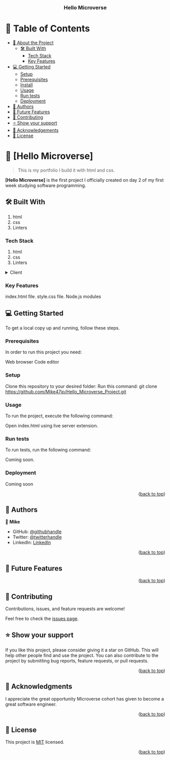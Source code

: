 <a name="Hello Microverse"></a>

<div align="center">
  


  <h3><b>Hello Microverse</b></h3>

</div> 

# 📗 Table of Contents

- [📖 About the Project](#about-project)
  - [🛠 Built With](#built-with)
    - [Tech Stack](#tech-stack)
    - [Key Features](#key-features)
- [💻 Getting Started](#getting-started)
  - [Setup](#setup)
  - [Prerequisites](#prerequisites)
  - [Install](#install)
  - [Usage](#usage)
  - [Run tests](#run-tests)
  - [Deployment](#deployment)
- [👥 Authors](#authors)
- [🔭 Future Features](#future-features)
- [🤝 Contributing](#contributing)
- [⭐️ Show your support](#support)
- [🙏 Acknowledgements](#acknowledgements)
- [📝 License](#license)

# 📖 [Hello Microverse] <a name="about-project"></a>

> This is my portfolio I build it with html and css.

**[Hello Microverse]** is the first project I officially created on day 2 of my first week studying software programming.

## 🛠 Built With <a name="built-with"></a>

1. html
2. css
3. Linters

### Tech Stack <a name="tech-stack"></a>

1. html
2. css
3. Linters

<details>
  <summary>Client</summary>
  <ul>
    <li><a href="https://indexhtml.org/">HTML</a></li>
    <li><a href="https://stylecss/">CSS</a></li>
    <li><a href="https://linters.org/">Linters</a></li>
  </ul>
</details>

### Key Features <a name="key-features"></a>

index.html file.
style.css file.
Node.js modules

## 💻 Getting Started <a name="getting-started"></a>

To get a local copy up and running, follow these steps.

### Prerequisites

In order to run this project you need:

Web browser
Code editor

### Setup

Clone this repository to your desired folder:
Run this command:
git clone https://github.com/Mike47ip/Hello_Microverse_Project.git

### Usage

To run the project, execute the following command:

Open index.html using live server extension.

### Run tests

To run tests, run the following command:

Coming soon.

### Deployment

Coming soon

<p align="right">(<a href="#readme-top">back to top</a>)</p>

## 👥 Authors <a name="Mike"></a>

👤 **Mike**

- GitHub: [@githubhandle](https://github.com/Mike47ip)
- Twitter: [@twitterhandle](https://twitter.com/Mikepee47)
- LinkedIn: [LinkedIn](https://linkedin.com/in/MichaelOseiDarkwah)

<p align="right">(<a href="#readme-top">back to top</a>)</p>

## 🔭 Future Features <a name="future-features"></a>

<p align="right">(<a href="#readme-top">back to top</a>)</p>

## 🤝 Contributing <a name="contributing"></a>

Contributions, issues, and feature requests are welcome!

Feel free to check the [issues page](../../issues/).

## ⭐️ Show your support <a name="support"></a>

If you like this project, please consider giving it a star on GitHub. This will help other people find and use the project. You can also contribute to the project by submitting bug reports, feature requests, or pull requests.

<p align="right">(<a href="#readme-top">back to top</a>)</p>

## 🙏 Acknowledgments <a name="acknowledgements"></a>

I appreciate the great opportunity Microverse cohort has given to become a great software engineer.

<p align="right">(<a href="#readme-top">back to top</a>)</p>

## 📝 License <a name="MIT license"></a>

This project is [MIT](./LICENSE) licensed.

<p align="right">(<a href="#readme-top">back to top</a>)</p>
